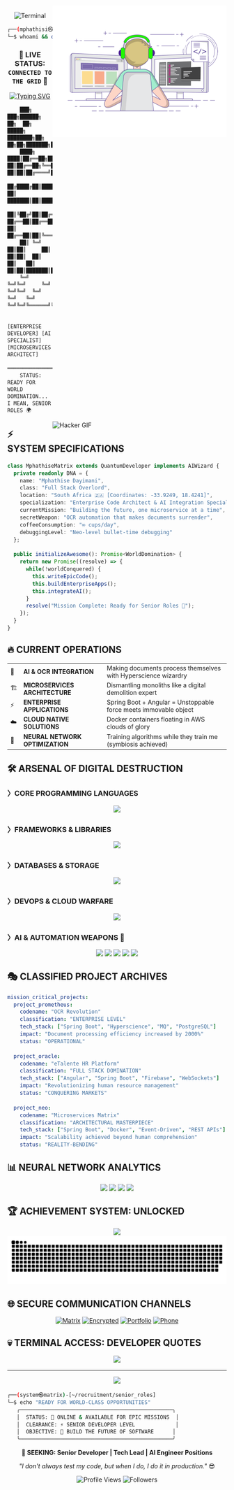 <img align="right" alt="AI Coding GIF" src="https://raw.githubusercontent.com/devSouvik/devSouvik/master/gif3.gif" width="400"/>

<!-- Terminal Loading Animation -->
<p align="center">
  <img src="https://readme-typing-svg.herokuapp.com?font=Fira+Code&size=18&duration=2000&pause=500&color=00FF41&center=true&vCenter=true&multiline=true&width=800&height=120&lines=%3E+sudo+apt+install+awesome-developer;%3E+Loading+Mphathisi.exe...+%E2%96%88%E2%96%88%E2%96%88%E2%96%88%E2%96%88%E2%96%88%E2%96%88%E2%96%88%E2%96%88%E2%96%88+100%25;%3E+CONNECTING+TO+THE+MATRIX...;%3E+FULL+STACK+DEVELOPER+ONLINE+%E2%9A%A1;%3E+ENTERPRISE+SYSTEMS+%7C+AI+INTEGRATION+%7C+OCR+WIZARD;%3E+system('rm+-rf+bugs')%3B+//+DEBUG+MODE" alt="Terminal" />
</p>

<!-- Hacker Terminal Interface -->
```bash
┌──(mphathisi㉿matrix)-[~/dev/universe]
└─$ whoami && cat /proc/version
```

<div align="center">

### 🔴 LIVE STATUS: `CONNECTED TO THE GRID` 🔴

[![Typing SVG](https://readme-typing-svg.herokuapp.com?font=Fira+Code&weight=500&size=16&pause=1000&color=FF0000&center=true&vCenter=true&width=600&lines=ACCESS+GRANTED%3A+NEURAL+INTERFACE+ACTIVE;QUANTUM+PROCESSOR%3A+SPRING+%2B+ANGULAR+%2B+AI;BREACH+DETECTED%3A+BUILDING+EPIC+SOFTWARE;FIREWALL+STATUS%3A+DEBUGGING+THE+MATRIX;MISSION%3A+REVOLUTIONIZE+ENTERPRISE+SYSTEMS)](https://git.io/typing-svg)

</div>

<!-- ASCII Art Matrix Style -->
```
    ███╗   ███╗██████╗ ██╗  ██╗ █████╗ ████████╗██╗  ██╗██╗███████╗██╗
    ████╗ ████║██╔══██╗██║  ██║██╔══██╗╚══██╔══╝██║  ██║██║██╔════╝██║
    ██╔████╔██║██████╔╝███████║███████║   ██║   ███████║██║███████╗██║
    ██║╚██╔╝██║██╔═══╝ ██╔══██║██╔══██║   ██║   ██╔══██║██║╚════██║██║
    ██║ ╚═╝ ██║██║     ██║  ██║██║  ██║   ██║   ██║  ██║██║███████║██║
    ╚═╝     ╚═╝╚═╝     ╚═╝  ╚═╝╚═╝  ╚═╝   ╚═╝   ╚═╝  ╚═╝╚═╝╚══════╝╚═╝
    
    [ENTERPRISE DEVELOPER] [AI SPECIALIST] [MICROSERVICES ARCHITECT]
    ════════════════════════════════════════════════════════════════════
    STATUS: READY FOR WORLD DOMINATION... I MEAN, SENIOR ROLES 🌍
```

<img align="right" alt="Hacker GIF" src="https://media.giphy.com/media/ZVik7pBtu9dNS/giphy.gif" width="400"/>

## ⚡ SYSTEM SPECIFICATIONS

```typescript
class MphathiseMatrix extends QuantumDeveloper implements AIWizard {
  private readonly DNA = {
    name: "Mphathise Dayimani",
    class: "Full Stack Overlord",
    location: "South Africa 🇿🇦 [Coordinates: -33.9249, 18.4241]",
    specialization: "Enterprise Code Architect & AI Integration Specialist",
    currentMission: "Building the future, one microservice at a time",
    secretWeapon: "OCR automation that makes documents surrender",
    coffeeConsumption: "∞ cups/day",
    debuggingLevel: "Neo-level bullet-time debugging"
  };

  public initializeAwesome(): Promise<WorldDomination> {
    return new Promise((resolve) => {
      while(!worldConquered) {
        this.writeEpicCode();
        this.buildEnterpriseApps();
        this.integrateAI();
      }
      resolve("Mission Complete: Ready for Senior Roles 🚀");
    });
  }
}
```

## 🔥 CURRENT OPERATIONS

<table>
  <tr>
    <td>🤖</td>
    <td><strong>AI & OCR INTEGRATION</strong></td>
    <td>Making documents process themselves with Hyperscience wizardry</td>
  </tr>
  <tr>
    <td>🏗️</td>
    <td><strong>MICROSERVICES ARCHITECTURE</strong></td>
    <td>Dismantling monoliths like a digital demolition expert</td>
  </tr>
  <tr>
    <td>⚡</td>
    <td><strong>ENTERPRISE APPLICATIONS</strong></td>
    <td>Spring Boot + Angular = Unstoppable force meets immovable object</td>
  </tr>
  <tr>
    <td>☁️</td>
    <td><strong>CLOUD NATIVE SOLUTIONS</strong></td>
    <td>Docker containers floating in AWS clouds of glory</td>
  </tr>
  <tr>
    <td>🧠</td>
    <td><strong>NEURAL NETWORK OPTIMIZATION</strong></td>
    <td>Training algorithms while they train me (symbiosis achieved)</td>
  </tr>
</table>

## 🛠️ ARSENAL OF DIGITAL DESTRUCTION

### 〉CORE PROGRAMMING LANGUAGES
<div align="center">
  <img src="https://skillicons.dev/icons?i=java,typescript,javascript,python,cpp&theme=dark&perline=5" height="60"/>
</div>

### 〉FRAMEWORKS & LIBRARIES
<div align="center">
  <img src="https://skillicons.dev/icons?i=spring,angular,react,flutter,nextjs,nodejs&theme=dark&perline=6" height="60"/>
</div>

### 〉DATABASES & STORAGE
<div align="center">
  <img src="https://skillicons.dev/icons?i=postgresql,mysql,mongodb,firebase,redis,elasticsearch&theme=dark&perline=6" height="60"/>
</div>

### 〉DEVOPS & CLOUD WARFARE
<div align="center">
  <img src="https://skillicons.dev/icons?i=docker,kubernetes,aws,jenkins,terraform,linux&theme=dark&perline=6" height="60"/>
</div>

### 〉AI & AUTOMATION WEAPONS 🧠
<p align="center">
  <img src="https://img.shields.io/badge/🤖_OCR_Automation-FF0000?style=for-the-badge&logo=robot&logoColor=white&labelColor=000000"/>
  <img src="https://img.shields.io/badge/🧠_Hyperscience_AI-00FF41?style=for-the-badge&logo=brain&logoColor=black&labelColor=000000"/>
  <img src="https://img.shields.io/badge/⚡_Event_Driven-FFD700?style=for-the-badge&logo=lightning&logoColor=black&labelColor=000000"/>
  <img src="https://img.shields.io/badge/🔄_MQ_Messaging-FF6B35?style=for-the-badge&logo=apache-kafka&logoColor=white&labelColor=000000"/>
  <img src="https://img.shields.io/badge/🎯_Machine_Learning-9400D3?style=for-the-badge&logo=tensorflow&logoColor=white&labelColor=000000"/>
</p>

## 🎭 CLASSIFIED PROJECT ARCHIVES

```yaml
mission_critical_projects:
  project_prometheus:
    codename: "OCR Revolution"
    classification: "ENTERPRISE LEVEL"
    tech_stack: ["Spring Boot", "Hyperscience", "MQ", "PostgreSQL"]
    impact: "Document processing efficiency increased by 2000%"
    status: "OPERATIONAL"
    
  project_oracle:
    codename: "eTalente HR Platform"
    classification: "FULL STACK DOMINATION"
    tech_stack: ["Angular", "Spring Boot", "Firebase", "WebSockets"]
    impact: "Revolutionizing human resource management"
    status: "CONQUERING MARKETS"
    
  project_neo:
    codename: "Microservices Matrix"
    classification: "ARCHITECTURAL MASTERPIECE"
    tech_stack: ["Spring Boot", "Docker", "Event-Driven", "REST APIs"]
    impact: "Scalability achieved beyond human comprehension"
    status: "REALITY-BENDING"
```

## 📊 NEURAL NETWORK ANALYTICS

<div align="center">
  
<!-- Stats with Matrix Theme -->
<img width="49%" src="https://github-readme-stats.vercel.app/api?username=mphathisi&show_icons=true&theme=chartreuse-dark&hide_border=true&title_color=00ff41&icon_color=00ff41&text_color=00ff41&bg_color=0d1117&count_private=true&include_all_commits=true"/>
<img width="49%" src="https://github-readme-streak-stats.herokuapp.com/?user=mphathisi&theme=chartreuse-dark&hide_border=true&background=0d1117&stroke=00ff41&ring=00ff41&fire=ff6b35&currStreakLabel=00ff41"/>

<img width="49%" src="https://github-readme-stats.vercel.app/api/top-langs/?username=mphathisi&layout=compact&theme=chartreuse-dark&hide_border=true&title_color=00ff41&text_color=00ff41&bg_color=0d1117&langs_count=8"/>
<img width="49%" src="https://github-readme-activity-graph.vercel.app/graph?username=mphathisi&bg_color=0d1117&color=00ff41&line=00ff41&point=ff6b35&area=true&hide_border=true&custom_title=Neural%20Activity%20Matrix"/>

</div>

## 🏆 ACHIEVEMENT SYSTEM: UNLOCKED

<div align="center">
  <img src="https://github-profile-trophy.vercel.app/?username=mphathisi&theme=matrix&no-frame=true&margin-w=10&column=7&title=Stars,Followers,Commits,Repositories,PullRequest,Issues,MultiLanguage"/>
</div>

<!-- Contribution Snake eating commits -->
<div align="center">
  <img src="https://raw.githubusercontent.com/platane/platane/output/github-contribution-grid-snake-dark.svg" alt="Snake eating my contributions"/>
</div>

## 🌐 SECURE COMMUNICATION CHANNELS

<div align="center">
  
[![Matrix](https://img.shields.io/badge/LinkedIn-NEURAL_LINK-0A66C2?style=for-the-badge&logo=linkedin&logoColor=white&labelColor=000000)](https://www.linkedin.com/in/mphathise-dayimani-350074160/)
[![Encrypted](https://img.shields.io/badge/Email-ENCRYPTED_CHANNEL-D14836?style=for-the-badge&logo=gmail&logoColor=white&labelColor=000000)](mailto:mphathisematinise16@gmail.com)
[![Portfolio](https://img.shields.io/badge/Portfolio-DIGITAL_FORTRESS-4285F4?style=for-the-badge&logo=google-chrome&logoColor=white&labelColor=000000)](https://mphathisi.me)
[![Phone](https://img.shields.io/badge/Secure_Line-067_703_6279-25D366?style=for-the-badge&logo=whatsapp&logoColor=white&labelColor=000000)](tel:+27677036279)

</div>

## 💀 TERMINAL ACCESS: DEVELOPER QUOTES

<div align="center">
  <img src="https://quotes-github-readme.vercel.app/api?type=horizontal&theme=dark&border=true"/>
</div>

---

<!-- Terminal Footer -->
<div align="center">
  <img src="https://capsule-render.vercel.app/api?type=waving&color=gradient&customColorList=12,20&height=150&section=footer&text=MISSION%20STATUS:%20READY%20FOR%20DEPLOYMENT&fontSize=20&fontColor=00ff41&animation=twinkling"/>
</div>

```bash
┌──(system㉿matrix)-[~/recruitment/senior_roles]
└─$ echo "READY FOR WORLD-CLASS OPPORTUNITIES" 
   ╭─────────────────────────────────────────────────╮
   │  STATUS: 🔴 ONLINE & AVAILABLE FOR EPIC MISSIONS  │
   │  CLEARANCE: ⚡ SENIOR DEVELOPER LEVEL             │ 
   │  OBJECTIVE: 🚀 BUILD THE FUTURE OF SOFTWARE      │
   ╰─────────────────────────────────────────────────╯
```

<div align="center">

**🎯 SEEKING: Senior Developer | Tech Lead | AI Engineer Positions**

*"I don't always test my code, but when I do, I do it in production."* 😎

![Profile Views](https://komarev.com/ghpvc/?username=mphathisi&color=00ff41&style=for-the-badge&label=MATRIX+CONNECTIONS)
![Followers](https://img.shields.io/github/followers/mphathisi?color=00ff41&style=for-the-badge&label=DIGITAL+DISCIPLES)

</div>
